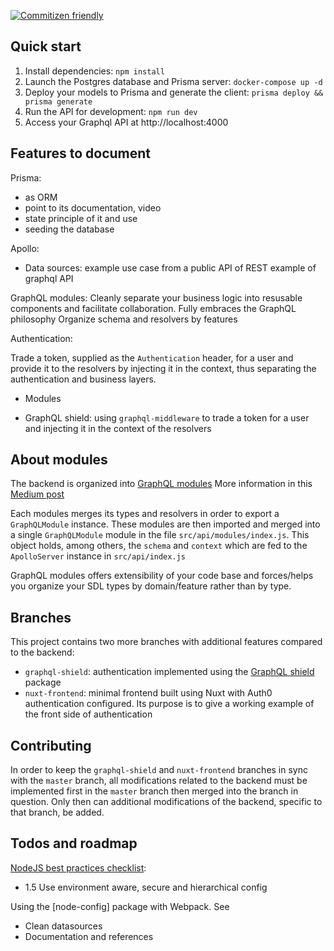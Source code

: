 [![Commitizen friendly](https://img.shields.io/badge/commitizen-friendly-brightgreen.svg)](http://commitizen.github.io/cz-cli/)


## Quick start

1. Install dependencies: `npm install`
2. Launch the Postgres database and Prisma server: `docker-compose up -d`
3. Deploy your models to Prisma and generate the client: `prisma deploy && prisma generate`
4. Run the API for development: `npm run dev`
5. Access your Graphql API at http://localhost:4000

## Features to document

Prisma:

- as ORM
- point to its documentation, video
- state principle of it and use
- seeding the database

Apollo:

- Data sources:
example use case from a public API of REST
example of graphql API

GraphQL modules:
Cleanly separate your business logic into resusable components and facilitate collaboration.
Fully embraces the GraphQL philosophy
Organize schema and resolvers by features

Authentication:

Trade a token, supplied as the `Authentication` header, for a user and provide it to the resolvers by injecting it in the context, thus separating the authentication and business layers.

- Modules

- GraphQL shield: using `graphql-middleware` to trade a token for a user and injecting it in the context of the resolvers

## About modules

The backend is organized into [GraphQL modules](https://graphql-modules.com/)
More information in this [Medium post](https://medium.com/the-guild/graphql-modules-feature-based-graphql-modules-at-scale-2d7b2b0da6da)

Each modules merges its types and resolvers in order to export a `GraphQLModule` instance. These modules are then imported and merged into a single `GraphQLModule` module in the file `src/api/modules/index.js`. This object holds, among others, the `schema` and `context` which are fed to the `ApolloServer` instance in `src/api/index.js`

GraphQL modules offers extensibility of your code base and forces/helps you organize your SDL types by domain/feature rather than by type.

## Branches

This project contains two more branches with additional features compared to the backend:

- `graphql-shield`: authentication implemented using the [GraphQL shield]() package
- `nuxt-frontend`: minimal frontend built using Nuxt with Auth0 authentication configured. Its purpose is to give a working example of the front side of authentication

## Contributing

In order to keep the `graphql-shield` and `nuxt-frontend` branches in sync with the `master` branch, all modifications related to the backend must be implemented first in the `master` branch then merged into the branch in question. Only then can additional modifications of the backend, specific to that branch, be added.

## Todos and roadmap

[NodeJS best practices checklist](https://github.com/i0natan/nodebestpractices):
- 1.5 Use environment aware, secure and hierarchical config

Using the [node-config] package with Webpack. See [](https://github.com/lorenwest/node-config/wiki/Webpack-Usage)

- Clean datasources
- Documentation and references